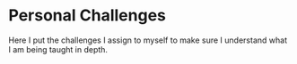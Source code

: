 # Personal Challenges

Here I put the challenges I assign to myself to make sure I understand what I am being taught in depth. 